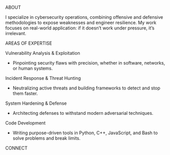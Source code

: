 ABOUT

I specialize in cybersecurity operations, combining offensive and defensive methodologies to expose weaknesses and engineer resilience. My work focuses on real-world application: if it doesn’t work under pressure, it’s irrelevant.

AREAS OF EXPERTISE

Vulnerability Analysis & Exploitation

- 	Pinpointing security flaws with precision, whether in software, networks, or human systems.

Incident Response & Threat Hunting

- 	Neutralizing active threats and building frameworks to detect and stop them faster.

System Hardening & Defense

- Architecting defenses to withstand modern adversarial techniques.

Code Development

- Writing purpose-driven tools in Python, C++, JavaScript, and Bash to solve problems and break limits.

CONNECT

